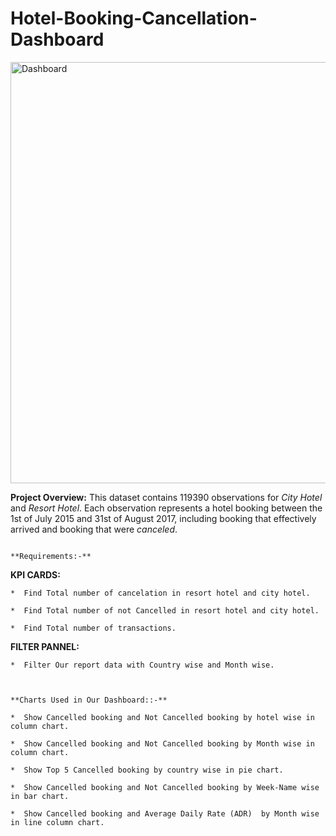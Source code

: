 # Hotel-Booking-Cancellation-Dashboard
<img width="674" alt="Dashboard" src="https://github.com/Wolverine-Shiva/Hotel-Booking-Cancellation-Dashboard/assets/132210827/d1b390d3-e019-422b-b102-b5fdce73e9e5">

**Project Overview:**
This dataset contains 119390 observations for _City Hotel_ and _Resort Hotel_. Each observation represents a hotel booking between the 1st of July 2015 and 31st of August 2017, including booking that effectively arrived and booking that were _canceled_.

                                                                      **Requirements:-**

**KPI CARDS:**

    *  Find Total number of cancelation in resort hotel and city hotel.

    *  Find Total number of not Cancelled in resort hotel and city hotel.

    *  Find Total number of transactions.
    
**FILTER PANNEL:**

    *  Filter Our report data with Country wise and Month wise.


                                                                      **Charts Used in Our Dashboard::-**
    
    *  Show Cancelled booking and Not Cancelled booking by hotel wise in column chart.
    
    *  Show Cancelled booking and Not Cancelled booking by Month wise in column chart.
    
    *  Show Top 5 Cancelled booking by country wise in pie chart.
    
    *  Show Cancelled booking and Not Cancelled booking by Week-Name wise in bar chart.
    
    *  Show Cancelled booking and Average Daily Rate (ADR)  by Month wise in line column chart.
